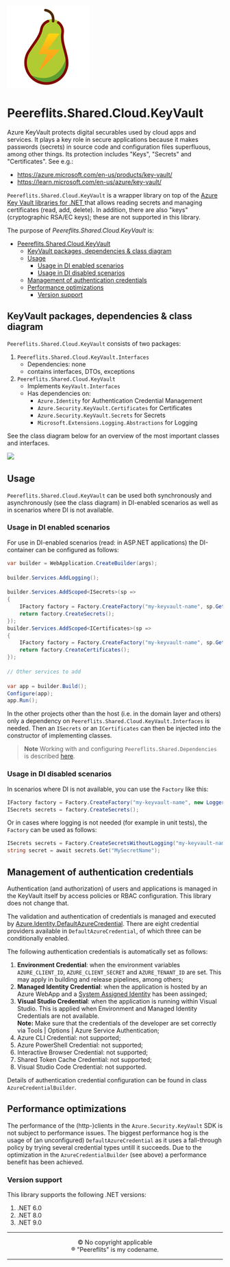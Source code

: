 ![Logo](./img/peereflits-logo.svg) 

# Peereflits.Shared.Cloud.KeyVault

Azure KeyVault protects digital securables used by cloud apps and services. It plays a key role in secure applications because it makes passwords (secrets) in source code and configuration files superfluous, among other things. Its protection includes "Keys", "Secrets" and "Certificates". See e.g.:
* https://azure.microsoft.com/en-us/products/key-vault/
* https://learn.microsoft.com/en-us/azure/key-vault/

`Peereflits.Shared.Cloud.KeyVault` is a wrapper library on top of the [Azure Key Vault libraries for .NET
](https://learn.microsoft.com/en-us/dotnet/api/overview/azure/key-vault?view=azure-dotnet) that allows reading secrets and managing certificates (read, add, delete). In addition, there are also "keys" (cryptographic RSA/EC keys); these are not supported in this library.

The purpose of *Peereflits.Shared.Cloud.KeyVault* is:
- [Peereflits.Shared.Cloud.KeyVault](#peereflitssharedcloudkeyvault)
  - [KeyVault packages, dependencies \& class diagram](#keyvault-packages-dependencies--class-diagram)
  - [Usage](#usage)
    - [Usage in DI enabled scenarios](#usage-in-di-enabled-scenarios)
    - [Usage in DI disabled scenarios](#usage-in-di-disabled-scenarios)
  - [Management of authentication credentials](#management-of-authentication-credentials)
  - [Performance optimizations](#performance-optimizations)
    - [Version support](#version-support)


## KeyVault packages, dependencies & class diagram

`Peereflits.Shared.Cloud.KeyVault` consists of two packages:
1. `Peereflits.Shared.Cloud.KeyVault.Interfaces`
    * Dependencies: none
    * contains interfaces, DTOs, exceptions
1. `Peereflits.Shared.Cloud.KeyVault`
    * Implements `KeyVault.Interfaces`
    * Has dependencies on:
       * `Azure.Identity` for Authentication Credential Management
       * `Azure.Security.KeyVault.Certificates` for Certificates
       * `Azure.Security.KeyVault.Secrets` for Secrets
       * `Microsoft.Extensions.Logging.Abstractions` for Logging

See the class diagram below for an overview of the most important classes and interfaces.

[![](https://mermaid.ink/img/pako:eNqdk99LwzAQx_-VkKcNtiGCD5Y5kQ1liDCYoGD3cEuvWzBNR3JVytz-drOm2xotCOalvV-f7-WSbLnIE-QRFwqsnUhYGchizdyqPGw6R2GQ7NY7D2s4lJrQpCBwNDq7H5A6lozUK6Yhwy7zRpBwZ0stwqxnsO9779n73F2gP0ZDMpUCCP_TRIV_vbq4bnAu90HBi6T1zMgPF3nEslneq_dwyzaul8_cJOyG6UKpv7lTbQmUaqNVsNnagHWuZUn4tmDiTPHsM2mCCglbdrXMc9U6snsQlJvyNK3WWY0NOjF_up3u6ZzDcHP4h6SmHSgfNdnwq99ntVGHarIPBTIBz8d_KxzJg8HoR5dBJCzkPZ6hyUAm7m5Xg4g5rTHDmEfuN8EUCkUxj_XOpUJB-dzdTB6RKbDHi03iMPVr4FEKyh0Vx0Q6uaf6vRw-u28yERDD?type=png)](https://mermaid.live/edit#pako:eNqdk99LwzAQx_-VkKcNtiGCD5Y5kQ1liDCYoGD3cEuvWzBNR3JVytz-drOm2xotCOalvV-f7-WSbLnIE-QRFwqsnUhYGchizdyqPGw6R2GQ7NY7D2s4lJrQpCBwNDq7H5A6lozUK6Yhwy7zRpBwZ0stwqxnsO9779n73F2gP0ZDMpUCCP_TRIV_vbq4bnAu90HBi6T1zMgPF3nEslneq_dwyzaul8_cJOyG6UKpv7lTbQmUaqNVsNnagHWuZUn4tmDiTPHsM2mCCglbdrXMc9U6snsQlJvyNK3WWY0NOjF_up3u6ZzDcHP4h6SmHSgfNdnwq99ntVGHarIPBTIBz8d_KxzJg8HoR5dBJCzkPZ6hyUAm7m5Xg4g5rTHDmEfuN8EUCkUxj_XOpUJB-dzdTB6RKbDHi03iMPVr4FEKyh0Vx0Q6uaf6vRw-u28yERDD)

## Usage

`Peereflits.Shared.Cloud.KeyVault` can be used both synchronously and asynchronously (see the class diagram) in DI-enabled scenarios as well as in scenarios where DI is not available.

### Usage in DI enabled scenarios

For use in DI-enabled scenarios (read: in ASP&#46;NET applications) the DI-container can be configured as follows:

``` csharp
var builder = WebApplication.CreateBuilder(args);

builder.Services.AddLogging();

builder.Services.AddScoped<ISecrets>(sp =>
{
    IFactory factory = Factory.CreateFactory("my-keyvault-name", sp.GetRequiredService<ILoggerFactory>());
    return factory.CreateSecrets();
});
builder.Services.AddScoped<ICertificates>(sp =>
{
    IFactory factory = Factory.CreateFactory("my-keyvault-name", sp.GetRequiredService<ILoggerFactory>());
    return factory.CreateCertificates();
});

// Other services to add
        
var app = builder.Build();
Configure(app);
app.Run();

```

In the other projects other than the host (i.e. in the domain layer and others) only a dependency on `Peereflits.Shared.Cloud.KeyVault.Interfaces` is needed. Then an `ISecrets` or an `ICertificates` can then be injected into the constructor of implementing classes.

> **Note**
> Working with and configuring `Peereflits.Shared.Dependencies` is described [here](https://github.com/peereflits/Shared.Dependencies).

### Usage in DI disabled scenarios

In scenarios where DI is not available, you can use the `Factory` like this:

``` csharp
IFactory factory = Factory.CreateFactory("my-keyvault-name", new LoggerFactory());
ISecrets secrets = factory.CreateSecrets();
```

Or in cases where logging is not needed (for example in unit tests), the `Factory` can be used as follows:

``` csharp
ISecrets secrets = Factory.CreateSecretsWithoutLogging("my-keyvault-name");
string secret = await secrets.Get("MySecretName");
```

## Management of authentication credentials

Authentication (and authorization) of users and applications is managed in the KeyVault itself by access policies or RBAC configuration. This library does not change that.

The validation and authentication of credentials is managed and executed by [Azure.Identity.DefaultAzureCredential](https://learn.microsoft.com/en-us/dotnet/api/azure.identity.defaultazurecredential?view=azure-dotnet). There are eight credential providers available in `DefaultAzureCredential`, of which three can be conditionally enabled.

The following authentication credentials is automatically set as follows:

1. **Environment Credential**: when the environment variables `AZURE_CLIENT_ID`, `AZURE_CLIENT_SECRET` and `AZURE_TENANT_ID` are set. This may apply in building and release pipelines, among others;
1. **Managed Identity Credential**: when the application is hosted by an Azure WebApp and a [System Assigned Identity](https://learn.microsoft.com/en-us/azure/active-directory/managed-identities-azure-resources/overview) has been assinged;
1. **Visual Studio Credential**: when the application is running within Visual Studio. This is applied when Environment and Managed Identity Credentials are not available.<br/>**Note:** Make sure that the credentials of the developer are set correctly via Tools | Options | Azure Service Authentication;
1. Azure CLI Credential: not supported;
1. Azure PowerShell Credential: not supported;
1. Interactive Browser Credential: not supported;
1. Shared Token Cache Credential: not supported;
1. Visual Studio Code Credential: not supported.

Details of authentication credential configuration can be found in class `AzureCredentialBuilder`.

## Performance optimizations

The performance of the (http-)clients in the `Azure.Security.KeyVault` SDK is not subject to performance issues. 
The biggest performance hog is the usage of (an unconfigured) `DefaultAzureCredential` as it uses a fall-through policy by trying several credential types untill it succeeds.
Due to the optimization in the `AzureCredentialBuilder` (see above) a performance benefit has been achieved.

### Version support

This library supports the following .NET versions:
1. .NET 6.0
1. .NET 8.0
1. .NET 9.0

---

<p align="center">
&copy; No copyright applicable<br />
&#174; "Peereflits" is my codename.
</p>

---
